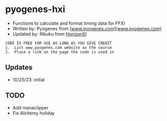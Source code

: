 # pyogenes-hxi

* Functions to calculate and format timing data for FFXI
* Written by:  Pyogenes from [www.pyogenes.com](www.pyogenes.com)
* Updated by: Rikuku from [HorizonXI](https://horizonxi.com/players/Rikuku)

```
CODE IS FREE FOR USE AS LONG AS YOU GIVE CREDIT            
1.  List www.pyogenes.com website as the source                          
2.  Place a link on the page the code is used in       
```


## Updates
* 10/25/23: initial 


## TODO
* Add manaclipper
* Fix Alchemy holiday

